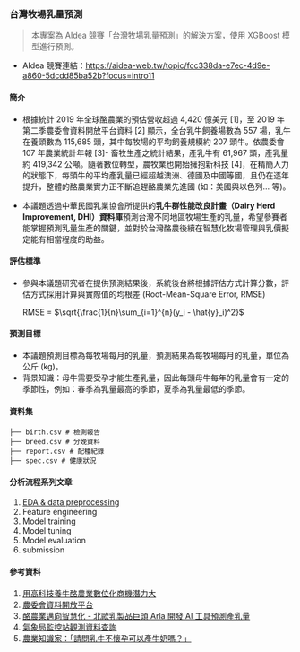 ### 台灣牧場乳量預測

> 本專案為 AIdea 競賽「台灣牧場乳量預測」的解決方案，使用 XGBoost 模型進行預測。

* AIdea 競賽連結：https://aidea-web.tw/topic/fcc338da-e7ec-4d9e-a860-5dcdd85ba52b?focus=intro11

#### 簡介

* 根據統計 2019 年全球酪農業的預估營收超過 4,420 億美元 [1]，至 2019 年第二季農委會資料開放平台資料 [2] 顯示，全台乳牛飼養場數為 557 場，乳牛在養頭數為 115,685 頭，其中每牧場的平均飼養規模約 207 頭牛。依農委會 107 年農業統計年報 [3]- 畜牧生產之統計結果，產乳牛有 61,967 頭，產乳量約 419,342 公噸。隨著數位轉型，農牧業也開始擁抱新科技 [4]，在精簡人力的狀態下，每頭牛的平均產乳量已經超越澳洲、德國及中國等國，且仍在逐年提升，整體的酪農業實力正不斷追趕酪農業先進國 (如：美國與以色列… 等)。

* 本議題透過中華民國乳業協會所提供的**乳牛群性能改良計畫（Dairy Herd Improvement, DHI）資料庫**預測台灣不同地區牧場生產的乳量，希望參賽者能掌握預測乳量生產的關鍵，並對於台灣酪農後續在智慧化牧場管理與乳價擬定能有相當程度的助益。

#### 評估標準

* 參與本議題研究者在提供預測結果後，系統後台將根據評估方式計算分數，評估方式採用計算與實際值的均根差 (Root-Mean-Square Error, RMSE)

    RMSE = $\sqrt{\frac{1}{n}\sum_{i=1}^{n}(y_i - \hat{y}_i)^2}$

#### 預測目標

* 本議題預測目標為每牧場每月的乳量，預測結果為每牧場每月的乳量，單位為公斤 (kg)。
* 背景知識：母牛需要受孕才能生產乳量，因此每頭母牛每年的乳量會有一定的季節性，例如：春季為乳量最高的季節，夏季為乳量最低的季節。


####  資料集

```
├── birth.csv # 檢測報告
├── breed.csv # 分娩資料
├── report.csv # 配種紀錄
├── spec.csv # 健康狀況
```

#### 分析流程系列文章

1. [EDA & data preprocessing]()
2. Feature engineering
3. Model training
4. Model tuning
5. Model evaluation
6. submission

#### 參考資料

1. [用高科技養牛酪農業數位化商機潛力大](https://www.digitimes.com.tw/iot/article.asp?cat=158&cat1=20&cat2=80&cat3=65&id=0000561454_H9F3CJHO6WY3CJ3FWMWZJ)
2. [農委會資料開放平台](https://data.coa.gov.tw/Query/AdvSearch.aspx?id=279)
3. [酪農業邁向智慧化 - 北歐乳製品巨頭 Arla 開發 AI 工具預測產乳量](https://www.digitimes.com.tw/iot/article.asp?cat=158&cat1=20&cat2=80&cat3=65&id=0000563170_R7L0OF4A8EXVJEL0IAGYF)
4. [氣象局監控站觀測資料查詢](http://e-service.cwb.gov.tw/HistoryDataQuery/index.jsp)
5. [農業知識家：「請問乳牛不懷孕可以產牛奶嗎？」](https://kmweb.coa.gov.tw/knowledge_view.php?id=7673)